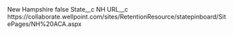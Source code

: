 <?xml version="1.0" encoding="UTF-8"?>
<CustomMetadata xmlns="http://soap.sforce.com/2006/04/metadata" xmlns:xsi="http://www.w3.org/2001/XMLSchema-instance" xmlns:xsd="http://www.w3.org/2001/XMLSchema">
    <label>New Hampshire</label>
    <protected>false</protected>
    <values>
        <field>State__c</field>
        <value xsi:type="xsd:string">NH</value>
    </values>
    <values>
        <field>URL__c</field>
        <value xsi:type="xsd:string">https://collaborate.wellpoint.com/sites/RetentionResource/statepinboard/SitePages/NH%20ACA.aspx</value>
    </values>
</CustomMetadata>
